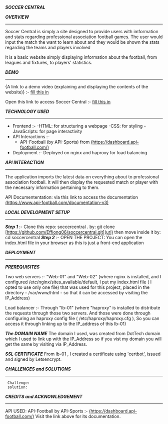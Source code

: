 ***SOCCER CENTRAL***


***OVERVIEW***
_______________________________________________

Soccer Central is simply a site designed to provide users with imformation and stats regarding professional association football games. The user would input the match the want to learn about and they would be shown the stats regarding the teams and players involved

It is a basic website simply displaying information about the football, from leagues and fixtures, to players' statistics. 
  
 ***DEMO***
 ______________________________________________
 {A link to a demo video (explaining and displaying the contents of the website)} :- [fill this in](url)
 
 Open this link to access Soccer Central :- [fill this in](url)
 
 ***TECHNOLOGY USED***
 ______________________________________________
 - Frontend :-
      -HTML: for structuring a webpage
      -CSS: for styling
      -JavaScripts: for page interactivity
- API Interactions :-
     - API-Football (by API-Sports) from [(https://dashboard.api-football.com/)](url)
- Deployment :-
    Deployed on nginx and haproxy for load balancing

***API INTERACTION***
______________________________________________
The application imports the latest data on everything about to professional association football. It will then display the requested match or player with  the necessary information pertaining to them.

API Documententation: via this link to access the documentation [(https://www.api-football.com/documentation-v3)](url)

***LOCAL DEVELOPMENT SETUP***
_____________________________________________

 ***Step 1*** :- 
  Clone this repo: soccercentral .
   by: git clone [https://github.com/Effiong06/soccercentral.git](url)
   then move inside it by: cd soccercentral 
 ***Step 2*** :-
   OPEN THE PROJECT:
     You can open the index.html file in your browser as this is just a front-end application

***DEPLOYMENT***
_____________________________________________
***PREREQUISITES***

Two web servers :-
"Web-01" and "Web-02" (where nginx is installed, and I configured /etc/nginx/sites_available/default, I put my index.html file ( I opted to use only one file) that was used for this project, placed in the directory - /var/www/html - so that it can be accessed by visiting the IP_Address)
    
Load balancer :-
  Through "lb-01" (where "haproxy" is installed to distribute the requests through those two servers. And those were done through configuring an haproxy config file ( /etc/haproxy/haproxy.cfg ), So you can access it through linking up to the IP_address of this lb-01)
  
***The DOMAIN NAME***
The domain I used, was created from DotTech domain which I used to link up with the IP_Address so if you vist my domain you will get the same by visiting via IP_Address.
    
***SSL CERTIFICATE***
From lb-01 , I created a certificate using 'certbot', issued and signed by Letsencrypt.
    
***CHALLENGES and SOLUTIONS***
_______________________________________________

     Challenge: 
     solution: 

***CREDITS and ACKNOWLEDGEMENT***
_______________________________________________

API USED: API-Football by API-Sports :- 
  [(https://dashboard.api-football.com/)](url)
Visit the link above for its documentation.
    

